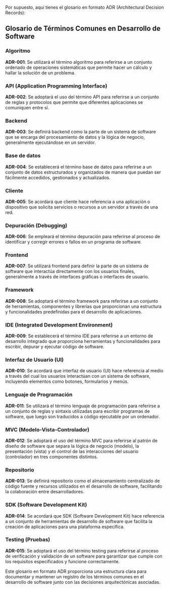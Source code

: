 Por supuesto, aquí tienes el glosario en formato ADR (Architectural Decision Records):

## Glosario de Términos Comunes en Desarrollo de Software

### Algoritmo
**ADR-001**: Se utilizará el término algoritmo para referirse a un conjunto ordenado de operaciones sistemáticas que permite hacer un cálculo y hallar la solución de un problema.

### API (Application Programming Interface)
**ADR-002**: Se adoptará el uso del término API para referirse a un conjunto de reglas y protocolos que permite que diferentes aplicaciones se comuniquen entre sí.

### Backend
**ADR-003**: Se definirá backend como la parte de un sistema de software que se encarga del procesamiento de datos y la lógica de negocio, generalmente ejecutándose en un servidor.

### Base de datos
**ADR-004**: Se establecerá el término base de datos para referirse a un conjunto de datos estructurados y organizados de manera que puedan ser fácilmente accedidos, gestionados y actualizados.

### Cliente
**ADR-005**: Se acordará que cliente hace referencia a una aplicación o dispositivo que solicita servicios o recursos a un servidor a través de una red.

### Depuración (Debugging)
**ADR-006**: Se empleará el término depuración para referirse al proceso de identificar y corregir errores o fallos en un programa de software.

### Frontend
**ADR-007**: Se utilizará frontend para definir la parte de un sistema de software que interactúa directamente con los usuarios finales, generalmente a través de interfaces gráficas o interfaces de usuario.

### Framework
**ADR-008**: Se adoptará el término framework para referirse a un conjunto de herramientas, componentes y librerías que proporcionan una estructura y funcionalidades predefinidas para el desarrollo de aplicaciones.

### IDE (Integrated Development Environment)
**ADR-009**: Se establecerá el término IDE para referirse a un entorno de desarrollo integrado que proporciona herramientas y funcionalidades para escribir, depurar y ejecutar código de software.

### Interfaz de Usuario (UI)
**ADR-010**: Se acordará que interfaz de usuario (UI) hace referencia al medio a través del cual los usuarios interactúan con un sistema de software, incluyendo elementos como botones, formularios y menús.

### Lenguaje de Programación
**ADR-011**: Se utilizará el término lenguaje de programación para referirse a un conjunto de reglas y sintaxis utilizadas para escribir programas de software, que luego son traducidos a código ejecutable por un ordenador.

### MVC (Modelo-Vista-Controlador)
**ADR-012**: Se adoptará el uso del término MVC para referirse al patrón de diseño de software que separa la lógica de negocio (modelo), la presentación (vista) y el control de las interacciones del usuario (controlador) en tres componentes distintos.

### Repositorio
**ADR-013**: Se definirá repositorio como el almacenamiento centralizado de código fuente y recursos utilizados en el desarrollo de software, facilitando la colaboración entre desarrolladores.

### SDK (Software Development Kit)
**ADR-014**: Se acordará que SDK (Software Development Kit) hace referencia a un conjunto de herramientas de desarrollo de software que facilita la creación de aplicaciones para una plataforma específica.

### Testing (Pruebas)
**ADR-015**: Se adoptará el uso del término testing para referirse al proceso de verificación y validación de un software para garantizar que cumple con los requisitos especificados y funcione correctamente.

Este glosario en formato ADR proporciona una estructura clara para documentar y mantener un registro de los términos comunes en el desarrollo de software junto con las decisiones arquitectónicas asociadas.
